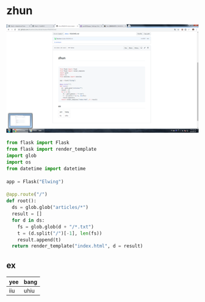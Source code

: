 # zhun

![](https://github.com/zhuninsn/zhun/blob/master/%E6%9C%AA%E5%91%BD%E5%90%8D.png)

``` python
from flask import Flask
from flask import render_template
import glob
import os
from datetime import datetime

app = Flask("Elwing")

@app.route("/")
def root():
  ds = glob.glob("articles/*")
  result = []
  for d in ds:
    fs = glob.glob(d + "/*.txt")
    t = (d.split("/")[-1], len(fs))
    result.append(t)
  return render_template("index.html", d = result)
  ```
  
  ## ex
  yee | bang
  ----|----
  iiu | uhiu




